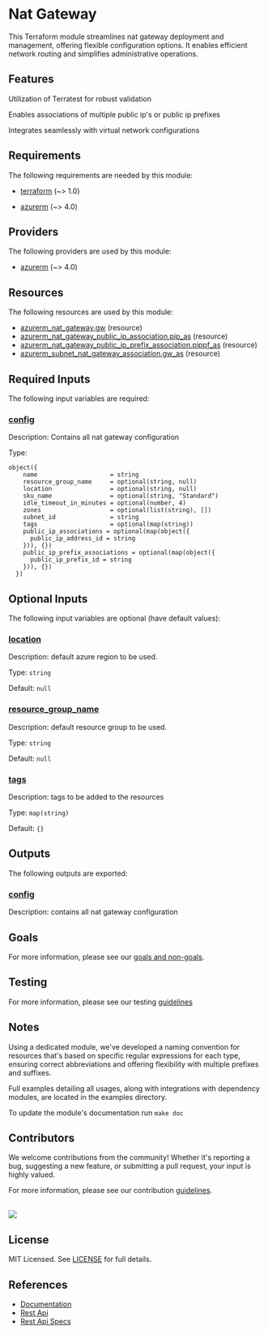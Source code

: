 # Nat Gateway

This Terraform module streamlines nat gateway deployment and management, offering flexible configuration options. It enables efficient network routing and simplifies administrative operations.

## Features

Utilization of Terratest for robust validation

Enables associations of multiple public ip's or public ip prefixes

Integrates seamlessly with virtual network configurations

<!-- BEGIN_TF_DOCS -->
## Requirements

The following requirements are needed by this module:

- <a name="requirement_terraform"></a> [terraform](#requirement\_terraform) (~> 1.0)

- <a name="requirement_azurerm"></a> [azurerm](#requirement\_azurerm) (~> 4.0)

## Providers

The following providers are used by this module:

- <a name="provider_azurerm"></a> [azurerm](#provider\_azurerm) (~> 4.0)

## Resources

The following resources are used by this module:

- [azurerm_nat_gateway.gw](https://registry.terraform.io/providers/hashicorp/azurerm/latest/docs/resources/nat_gateway) (resource)
- [azurerm_nat_gateway_public_ip_association.pip_as](https://registry.terraform.io/providers/hashicorp/azurerm/latest/docs/resources/nat_gateway_public_ip_association) (resource)
- [azurerm_nat_gateway_public_ip_prefix_association.pippf_as](https://registry.terraform.io/providers/hashicorp/azurerm/latest/docs/resources/nat_gateway_public_ip_prefix_association) (resource)
- [azurerm_subnet_nat_gateway_association.gw_as](https://registry.terraform.io/providers/hashicorp/azurerm/latest/docs/resources/subnet_nat_gateway_association) (resource)

## Required Inputs

The following input variables are required:

### <a name="input_config"></a> [config](#input\_config)

Description: Contains all nat gateway configuration

Type:

```hcl
object({
    name                    = string
    resource_group_name     = optional(string, null)
    location                = optional(string, null)
    sku_name                = optional(string, "Standard")
    idle_timeout_in_minutes = optional(number, 4)
    zones                   = optional(list(string), [])
    subnet_id               = string
    tags                    = optional(map(string))
    public_ip_associations = optional(map(object({
      public_ip_address_id = string
    })), {})
    public_ip_prefix_associations = optional(map(object({
      public_ip_prefix_id = string
    })), {})
  })
```

## Optional Inputs

The following input variables are optional (have default values):

### <a name="input_location"></a> [location](#input\_location)

Description: default azure region to be used.

Type: `string`

Default: `null`

### <a name="input_resource_group_name"></a> [resource\_group\_name](#input\_resource\_group\_name)

Description: default resource group to be used.

Type: `string`

Default: `null`

### <a name="input_tags"></a> [tags](#input\_tags)

Description: tags to be added to the resources

Type: `map(string)`

Default: `{}`

## Outputs

The following outputs are exported:

### <a name="output_config"></a> [config](#output\_config)

Description: contains all nat gateway configuration
<!-- END_TF_DOCS -->

## Goals

For more information, please see our [goals and non-goals](./GOALS.md).

## Testing

For more information, please see our testing [guidelines](./TESTING.md)

## Notes

Using a dedicated module, we've developed a naming convention for resources that's based on specific regular expressions for each type, ensuring correct abbreviations and offering flexibility with multiple prefixes and suffixes.

Full examples detailing all usages, along with integrations with dependency modules, are located in the examples directory.

To update the module's documentation run `make doc`

## Contributors

We welcome contributions from the community! Whether it's reporting a bug, suggesting a new feature, or submitting a pull request, your input is highly valued.

For more information, please see our contribution [guidelines](./CONTRIBUTING.md). <br><br>

<a href="https://github.com/cloudnationhq/terraform-azure-ng/graphs/contributors">
  <img src="https://contrib.rocks/image?repo=cloudnationhq/terraform-azure-ng" />
</a>

## License

MIT Licensed. See [LICENSE](./LICENSE) for full details.

## References

- [Documentation](https://learn.microsoft.com/en-us/azure/nat-gateway/)
- [Rest Api](https://learn.microsoft.com/nl-nl/rest/api/virtualnetwork/nat-gateways)
- [Rest Api Specs](https://github.com/hashicorp/pandora/tree/main/api-definitions/resource-manager/Network/2024-05-01/NatGateways)
